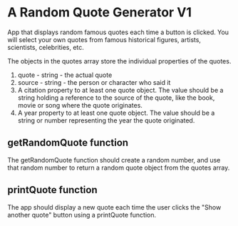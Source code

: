 # A Random Quote Generator V1
App that displays random famous quotes each time a button is clicked. You will select your own quotes from famous historical figures, artists, scientists, celebrities, etc.

The objects in the quotes array store the individual properties of the quotes.

1. quote - string - the actual quote
2. source - string - the person or character who said it
3. A citation property to at least one quote object. The value should be a string holding a reference to the source of the quote, like the book, movie or song where the quote originates.
4. A year property to at least one quote object. The value should be a string or number representing the year the quote originated.

## getRandomQuote function
The getRandomQuote function should create a random number, and use that random number to return a random quote object from the quotes array.

## printQuote function
The app should display a new quote each time the user clicks the "Show another quote" button using a printQuote function.
